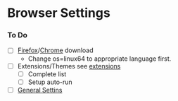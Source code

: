 # Browser Settings

### To Do
* [ ] [Firefox](https://download.mozilla.org/?product=firefox-latest-ssl&os=linux64&lang=en-US)/[Chrome](https://www.google.com/chrome/) download 
    * Change os=linux64 to appropriate language first.
* [ ] Extensions/Themes see [extensions](../extensions.txt)
    * [ ] Complete list
    * [ ] Setup auto-run
* [ ] [General Settins](about:preferences)

<!--
* [Bullet Point text](Linked Address here)
    * Description of address above

-[ ] empty to do 
-->